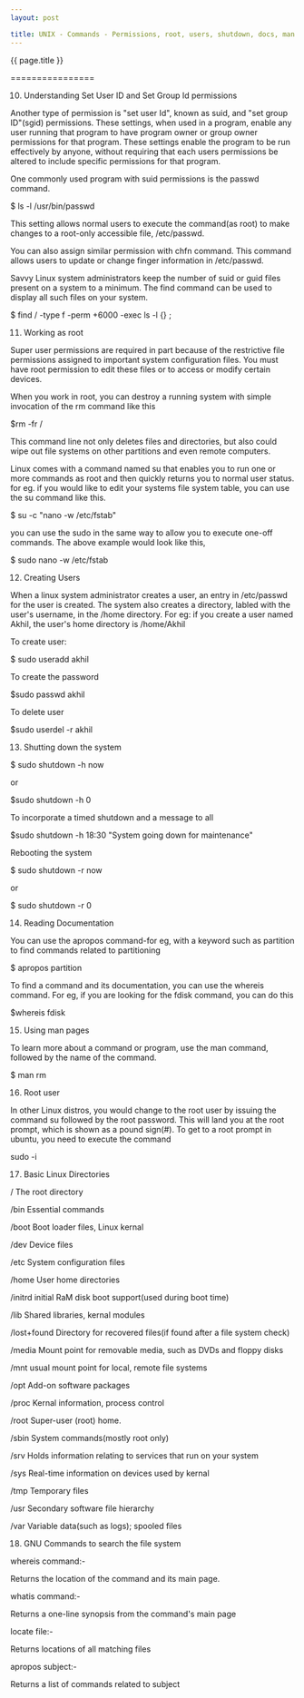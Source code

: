 ```yaml
---
layout: post

title: UNIX - Commands - Permissions, root, users, shutdown, docs, man pages
---
```




{{ page.title }}

================

10) Understanding Set User ID and Set Group Id permissions

Another type of permission is "set user Id", known as suid, and "set group ID"(sgid) permissions. These settings, when used in a program, enable any user running that program to have program owner or group owner permissions for that program. These settings enable the program to be run effectively by anyone, without requiring that each users permissions be altered to include specific permissions for that program.

One commonly used program with suid permissions is the passwd command.

$ ls -l /usr/bin/passwd

This setting allows normal users to execute the command(as root) to make changes to a root-only accessible file, /etc/passwd.

You can also assign similar permission with chfn command. This command allows users to update or change finger information in /etc/passwd.

Savvy Linux system administrators keep the number of suid or guid files present on a system to a minimum. The find command can be used to display all such files on your system.

$ find / -type f -perm +6000 -exec ls -l {} \;

11) Working as root

Super user permissions are required in part because of the restrictive file permissions assigned to important system configuration files. You must have root permission to edit these files or to access or modify certain devices.

When you work in root, you can destroy a running system with simple invocation of the rm command like this

$rm -fr /

This command line not only deletes files and directories, but also could wipe out file systems on other partitions and even remote computers.

Linux comes with a command named su that enables you to run one or more commands as root and then quickly returns you to normal user status. for eg. if you would like to edit your systems file system table, you can use the su command like this.

$ su -c "nano -w /etc/fstab"

you can use the sudo in the same way to allow you to execute one-off commands. The above example would look like this,

$ sudo nano -w /etc/fstab

12) Creating Users

When a linux system administrator creates a user, an entry in /etc/passwd for the user is created. The system also creates a directory, labled with the user's username, in the /home directory. For eg: if you create a user named Akhil, the user's home directory is /home/Akhil

To create user:

$ sudo useradd akhil

To create the password

$sudo passwd akhil

To delete user

$sudo userdel -r akhil

13) Shutting down the system

$ sudo shutdown -h now  

or

$sudo shutdown -h 0

To incorporate a timed shutdown and a message to all

$sudo shutdown -h 18:30 "System going down for maintenance" 

Rebooting the system

$ sudo shutdown -r now   

or

$ sudo shutdown -r 0

14) Reading Documentation

You can use the apropos command-for eg, with a keyword such as partition to find commands related to partitioning

$ apropos partition

To find a command and its documentation, you can use the whereis command. For eg, if you are looking for the fdisk command, you can do this

$whereis fdisk

15) Using man pages

To learn more about a command or program, use the man command, followed by the name of the command.

$ man rm

16) Root user

In other Linux distros, you would change to the root user by issuing the command su followed by the root password. This will land you at the root prompt, which is shown as a pound sign(#). To get to a root prompt in ubuntu, you need to execute the command 

sudo -i

17) Basic Linux Directories

/    The root directory

/bin    Essential commands

/boot    Boot loader files, Linux kernal

/dev    Device files

/etc    System configuration files

/home    User home directories

/initrd initial RaM disk boot support(used during boot time)

/lib    Shared libraries, kernal modules

/lost+found    Directory for recovered files(if found after a file system check)

/media    Mount point for removable media, such as DVDs and floppy disks

/mnt    usual mount point for local, remote file systems

/opt    Add-on software packages

/proc    Kernal information, process control

/root    Super-user (root) home.

/sbin    System commands(mostly root only)

/srv    Holds information relating to services that run on your system

/sys    Real-time information on devices used by kernal

/tmp    Temporary files

/usr    Secondary software file hierarchy

/var    Variable data(such as logs); spooled files

18) GNU Commands to search the file system

whereis command:-

Returns the location of the command and its main page.

whatis command:-

Returns a one-line synopsis from the command's main page

locate file:-

Returns locations of all matching files

apropos subject:-

Returns a list of commands related to subject
